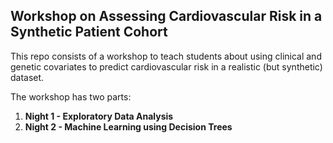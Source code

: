 ## Workshop on Assessing Cardiovascular Risk in a Synthetic Patient Cohort

This repo consists of a workshop to teach students about using clinical and genetic covariates to predict cardiovascular risk in a realistic (but synthetic) dataset.

The workshop has two parts:

  1. **Night 1 - Exploratory Data Analysis**
  2. **Night 2 - Machine Learning using Decision Trees**